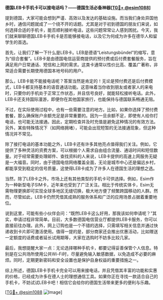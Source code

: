 **德国LEB卡手机卡可以接电话吗？——德国生活必备神器[[TG💪+ @esim1088](https://t.me/s/esim1088)]**

提到德国，大家可能会想到严谨、高效以及发达的基础设施。而当我们身处异国他乡时，通信问题就成了一个绕不开的话题。尤其是对于初到德国的朋友们来说，如何选择合适的手机卡，能否顺利接听电话，这些问题常常让人感到困扰。今天，我们就来聊聊德国LEB卡手机卡是否能够接电话，以及它为何成为许多在德华人和留学生的首选。

首先，让我们了解一下什么是LEB卡。LEB是德语“Leistungsbündel”的缩写，意为“综合套餐”。LEB卡是由德国电信运营商提供的预付费或后付费套餐服务，旨在满足用户日常通话、短信和上网的需求。这类卡通常以性价比高、覆盖广著称，非常适合需要长期使用德国本地号码的用户。

那么，LEB卡能不能接电话呢？答案当然是肯定的！无论是预付费还是后付费模式，LEB卡都支持基本的语音通话功能。这意味着当你收到朋友或者家人的来电时，只要你的手机处于正常工作状态，并且信号良好，就能轻松接听电话。此外，LEB卡还支持国际漫游，即便你在其他国家旅行，也能保持与德国联系畅通无阻。

不过，在实际使用过程中，也有一些需要注意的地方。比如，如果你选择了预付费套餐，那么确保账户余额充足是非常重要的。因为一旦余额不足，即使有人给你打电话，也可能无法接通。因此，定期检查并及时充值是避免这种情况的有效方法。另外，某些特殊情况下（如网络拥堵），可能会出现短暂的无法接通现象，但这种情况并不常见。

除了接打电话的基本功能之外，LEB卡还有许多其他亮点值得我们关注。例如，它提供了多种灵活的资费方案，可以根据个人需求自由组合流量、通话时间和短信数量。对于经常需要处理邮件、查找资料的人来说，LEB卡提供的高速上网服务无疑是一大福音。同时，由于德国电信网络覆盖全面，无论是城市中心还是偏远乡村，都能享受到稳定的信号质量，这使得LEB卡成为了许多人在德国生活的理想之选。

当然，除了LEB卡之外，市场上还有其他类型的手机卡可供选择。例如，Esim作为一种新型电子SIM卡，近年来也受到了广泛关注。相比于传统实体卡，Esim无需物理更换即可实现全球多地区无缝切换，极大地方便了频繁跨国移动的人群。然而，尽管如此，LEB卡仍然凭借其成熟的服务体系和广泛的应用场景占据着重要地位。

说到这里，可能有些小伙伴会问：“既然LEB卡这么好用，那我该如何申请呢？”其实，申请过程非常简单。目前，大多数德国电信营业厅都提供LEB卡服务，你可以直接前往办理。此外，网上订购也是一个不错的选择，只需填写相关信息并通过快递收到卡片即可激活使用。值得一提的是，部分商家还会推出优惠活动，比如赠送一定额度的话费或者延长试用期等，大家在选购时不妨多比较几家。

最后，我想提醒大家一点：无论选择哪种手机卡，都要记得妥善保管个人信息。特别是在公共场所使用公共Wi-Fi时，尽量避免输入敏感数据，以免造成不必要的麻烦。同时，定期更新密码和安全设置也是保护自身权益的重要措施之一。

综上所述，德国LEB卡手机卡完全可以用来接电话，并且凭借其丰富的功能和实惠的价格，已经成为许多在德人士的理想通信工具。如果你正在寻找一款适合自己的手机卡，不妨试试LEB卡吧！相信它会给你的德国生活带来更多的便利与乐趣。

[[TG💪+ @esim1088](https://t.me/s/esim1088) ![Image](https://i.postimg.cc/4NQfJmqS/Snipaste-2025-05-13-00-14-12.png)]